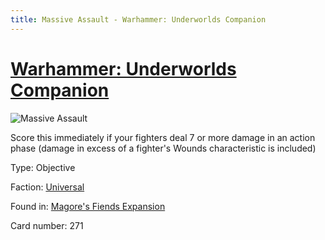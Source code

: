 ```yaml
---
title: Massive Assault - Warhammer: Underworlds Companion
---
```


# [Warhammer: Underworlds Companion](https://guidokessels.github.io/wh-underworlds)

  

![Massive Assault](https://warhammerunderworlds.com/wp-content/uploads/sites/6/2018/03/271_ENG.png)

Score this immediately if your fighters deal 7 or more damage in an action phase (damage in excess of a fighter's Wounds characteristic is included)

Type: Objective

Faction: [Universal](https://guidokessels.github.io/wh-underworlds/factions/universal)

Found in: [Magore's Fiends Expansion](https://guidokessels.github.io/wh-underworlds/locations/magores-fiends-expansion)

Card number: 271
